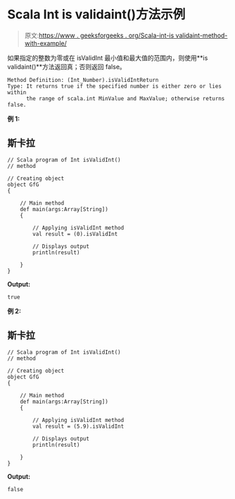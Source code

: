# Scala Int is validaint()方法示例

> 原文:[https://www . geeksforgeeks . org/Scala-int-is validaint-method-with-example/](https://www.geeksforgeeks.org/scala-int-isvalidint-method-with-example/)

如果指定的整数为零或在 isValidInt 最小值和最大值的范围内，则使用**is validaint()**方法返回真；否则返回 false。

```
Method Definition: (Int_Number).isValidIntReturn 
Type: It returns true if the specified number is either zero or lies within 
      the range of scala.int MinValue and MaxValue; otherwise returns false.
```

**例 1:**

## 斯卡拉

```
// Scala program of Int isValidInt()
// method

// Creating object
object GfG
{

    // Main method
    def main(args:Array[String])
    {

        // Applying isValidInt method
        val result = (0).isValidInt

        // Displays output
        println(result)

    }
}
```

**Output:** 

```
true
```

**例 2:**

## 斯卡拉

```
// Scala program of Int isValidInt()
// method

// Creating object
object GfG
{

    // Main method
    def main(args:Array[String])
    {

        // Applying isValidInt method
        val result = (5.9).isValidInt

        // Displays output
        println(result)

    }
}
```

**Output:** 

```
false
```